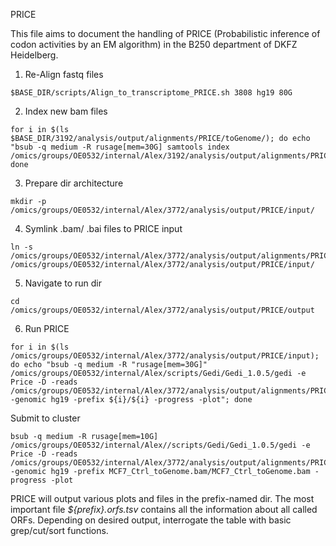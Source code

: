 PRICE

This file aims to document the handling of PRICE (Probabilistic inference of codon activities by an EM algorithm) in the B250 department of DKFZ Heidelberg.

1. Re-Align fastq files
```
$BASE_DIR/scripts/Align_to_transcriptome_PRICE.sh 3808 hg19 80G
```

2. Index new bam files
```
for i in $(ls $BASE_DIR/3192/analysis/output/alignments/PRICE/toGenome/); do echo "bsub -q medium -R rusage[mem=30G] samtools index /omics/groups/OE0532/internal/Alex/3192/analysis/output/alignments/PRICE/toGenome/${i}"; done
```

3. Prepare dir architecture
```
mkdir -p /omics/groups/OE0532/internal/Alex/3772/analysis/output/PRICE/input/
```

4. Symlink .bam/ .bai files to PRICE input
```
ln -s /omics/groups/OE0532/internal/Alex/3772/analysis/output/alignments/PRICE/toGenome/MCF7_Ctrl_toGenome.bam /omics/groups/OE0532/internal/Alex/3772/analysis/output/PRICE/input/
```

5. Navigate to run dir
```
cd /omics/groups/OE0532/internal/Alex/3772/analysis/output/PRICE/output 
```

6. Run PRICE
```
for i in $(ls /omics/groups/OE0532/internal/Alex/3772/analysis/output/PRICE/input); do echo "bsub -q medium -R "rusage[mem=30G]" /omics/groups/OE0532/internal/Alex/scripts/Gedi/Gedi_1.0.5/gedi -e Price -D -reads /omics/groups/OE0532/internal/Alex/3772/analysis/output/alignments/PRICE/toGenome/${i} -genomic hg19 -prefix ${i}/${i} -progress -plot"; done
```
Submit to cluster
```
bsub -q medium -R rusage[mem=10G] /omics/groups/OE0532/internal/Alex//scripts/Gedi/Gedi_1.0.5/gedi -e Price -D -reads /omics/groups/OE0532/internal/Alex/3772/analysis/output/alignments/PRICE/toGenome/MCF7_Ctrl_toGenome.bam -genomic hg19 -prefix MCF7_Ctrl_toGenome.bam/MCF7_Ctrl_toGenome.bam -progress -plot
```

PRICE will output various plots and files in the prefix-named dir. The most important file *${prefix}.orfs.tsv* contains all the information about all called ORFs.
Depending on desired output, interrogate the table with basic grep/cut/sort functions.


